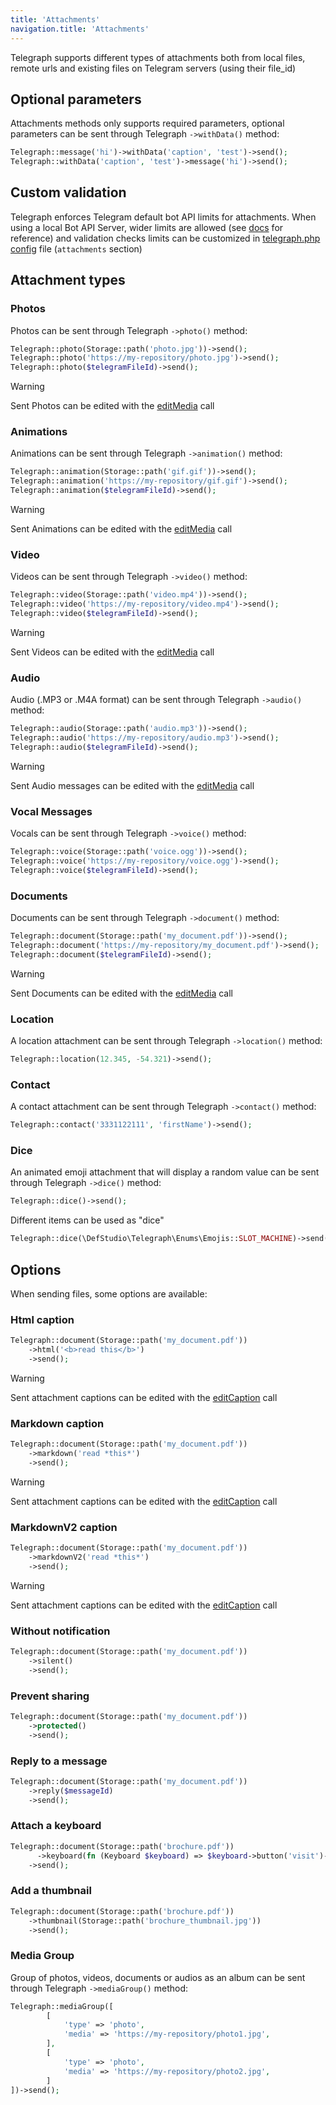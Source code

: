 ```yaml
---
title: 'Attachments'
navigation.title: 'Attachments'
---
```


Telegraph supports different types of attachments both from local files, remote urls and existing files on Telegram servers (using their file_id)

## Optional parameters

Attachments methods only supports required parameters, optional parameters can be sent through Telegraph `->withData()` method:

```php
Telegraph::message('hi')->withData('caption', 'test')->send();
Telegraph::withData('caption', 'test')->message('hi')->send();
```

## Custom validation

Telegraph enforces Telegram default bot API limits for attachments. 
When using a local Bot API Server, wider limits are allowed (see [docs](https://core.telegram.org/bots/api#using-a-local-bot-api-server) for reference) 
and validation checks limits can be customized in [telegraph.php config](/installation#Configuration) file (`attachments` section)


## Attachment types

### Photos

Photos can be sent through Telegraph `->photo()` method:

```php
Telegraph::photo(Storage::path('photo.jpg'))->send();
Telegraph::photo('https://my-repository/photo.jpg')->send();
Telegraph::photo($telegramFileId)->send();
```

> [!WARNING]
> Sent Photos can be edited with the [editMedia](/features/telegram-api-calls#editMedia) call


### Animations

Animations can be sent through Telegraph `->animation()` method:

```php
Telegraph::animation(Storage::path('gif.gif'))->send();
Telegraph::animation('https://my-repository/gif.gif')->send();
Telegraph::animation($telegramFileId)->send();
```

> [!WARNING]
> Sent Animations can be edited with the [editMedia](/features/telegram-api-calls#editMedia) call


### Video

Videos can be sent through Telegraph `->video()` method:

```php
Telegraph::video(Storage::path('video.mp4'))->send();
Telegraph::video('https://my-repository/video.mp4')->send();
Telegraph::video($telegramFileId)->send();
```

> [!WARNING]
> Sent Videos can be edited with the [editMedia](/features/telegram-api-calls#editMedia) call


### Audio

Audio (.MP3 or .M4A format) can be sent through Telegraph `->audio()` method:

```php
Telegraph::audio(Storage::path('audio.mp3'))->send();
Telegraph::audio('https://my-repository/audio.mp3')->send();
Telegraph::audio($telegramFileId)->send();
```

> [!WARNING]
> Sent Audio messages can be edited with the [editMedia](/features/telegram-api-calls#editMedia) call


### Vocal Messages

Vocals can be sent through Telegraph `->voice()` method:

```php
Telegraph::voice(Storage::path('voice.ogg'))->send();
Telegraph::voice('https://my-repository/voice.ogg')->send();
Telegraph::voice($telegramFileId)->send();
```


### Documents

Documents can be sent through Telegraph `->document()` method:

```php
Telegraph::document(Storage::path('my_document.pdf'))->send();
Telegraph::document('https://my-repository/my_document.pdf')->send();
Telegraph::document($telegramFileId)->send();
```

> [!WARNING]
> Sent Documents can be edited with the [editMedia](/features/telegram-api-calls#editMedia) call


### Location

A location attachment can be sent through Telegraph `->location()` method:

```php
Telegraph::location(12.345, -54.321)->send();
```

### Contact

A contact attachment can be sent through Telegraph `->contact()` method:

```php
Telegraph::contact('3331122111', 'firstName')->send();
```

### Dice

An animated emoji attachment that will display a random value can be sent through Telegraph `->dice()` method:

```php
Telegraph::dice()->send();
```

Different items can be used as "dice"

```php
Telegraph::dice(\DefStudio\Telegraph\Enums\Emojis::SLOT_MACHINE)->send();
```

## Options

When sending files, some options are available:

### Html caption

```php
Telegraph::document(Storage::path('my_document.pdf'))
    ->html('<b>read this</b>')
    ->send();
```

> [!WARNING]
> Sent attachment captions can be edited with the [editCaption](/features/telegram-api-calls#editCaption) call


### Markdown caption

```php
Telegraph::document(Storage::path('my_document.pdf'))
    ->markdown('read *this*')
    ->send();
```

> [!WARNING]
> Sent attachment captions can be edited with the [editCaption](/features/telegram-api-calls#editCaption) call


### MarkdownV2 caption

```php
Telegraph::document(Storage::path('my_document.pdf'))
    ->markdownV2('read *this*')
    ->send();
```

> [!WARNING]
> Sent attachment captions can be edited with the [editCaption](/features/telegram-api-calls#editCaption) call


### Without notification

```php
Telegraph::document(Storage::path('my_document.pdf'))
    ->silent()
    ->send();
```

### Prevent sharing

```php
Telegraph::document(Storage::path('my_document.pdf'))
    ->protected()
    ->send();
```

### Reply to a message

```php
Telegraph::document(Storage::path('my_document.pdf'))
    ->reply($messageId)
    ->send();
```

### Attach a keyboard

```php
Telegraph::document(Storage::path('brochure.pdf'))
      ->keyboard(fn (Keyboard $keyboard) => $keyboard->button('visit')->url('https://defstudio.it'))
    ->send();
```

### Add a thumbnail

```php
Telegraph::document(Storage::path('brochure.pdf'))
    ->thumbnail(Storage::path('brochure_thumbnail.jpg'))
    ->send();
```

### Media Group

Group of photos, videos, documents or audios as an album can be sent through Telegraph `->mediaGroup()` method:

```php
Telegraph::mediaGroup([
        [
            'type' => 'photo',
            'media' => 'https://my-repository/photo1.jpg',
        ],
        [
            'type' => 'photo',
            'media' => 'https://my-repository/photo2.jpg',
        ]              
])->send();
```
